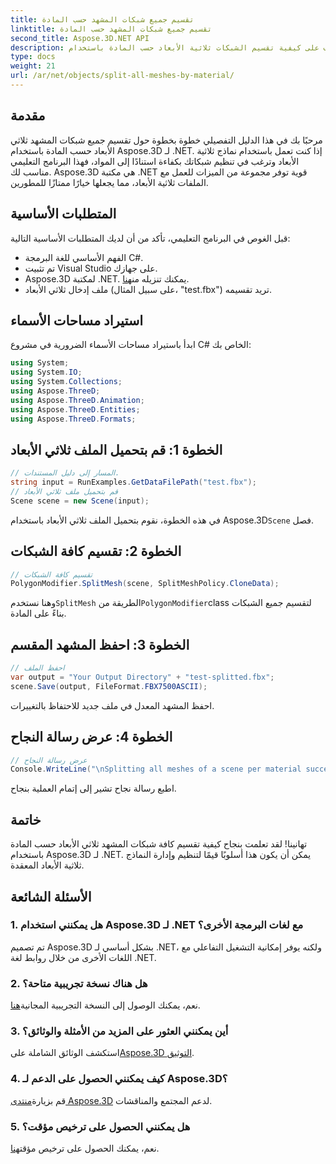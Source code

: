 ```yaml
---
title: تقسيم جميع شبكات المشهد حسب المادة
linktitle: تقسيم جميع شبكات المشهد حسب المادة
second_title: Aspose.3D.NET API
description: تعرف على كيفية تقسيم الشبكات ثلاثية الأبعاد حسب المادة باستخدام Aspose.3D لـ .NET. اتبع دليلنا خطوة بخطوة لتنظيم وإدارة النماذج ثلاثية الأبعاد بكفاءة.
type: docs
weight: 21
url: /ar/net/objects/split-all-meshes-by-material/
---
```

## مقدمة
مرحبًا بك في هذا الدليل التفصيلي خطوة بخطوة حول تقسيم جميع شبكات المشهد ثلاثي الأبعاد حسب المادة باستخدام Aspose.3D لـ .NET. إذا كنت تعمل باستخدام نماذج ثلاثية الأبعاد وترغب في تنظيم شبكاتك بكفاءة استنادًا إلى المواد، فهذا البرنامج التعليمي مناسب لك. Aspose.3D هي مكتبة .NET قوية توفر مجموعة من الميزات للعمل مع الملفات ثلاثية الأبعاد، مما يجعلها خيارًا ممتازًا للمطورين.
## المتطلبات الأساسية
قبل الغوص في البرنامج التعليمي، تأكد من أن لديك المتطلبات الأساسية التالية:
- الفهم الأساسي للغة البرمجة C#.
- تم تثبيت Visual Studio على جهازك.
-  Aspose.3D لمكتبة .NET. يمكنك تنزيله من[هنا](https://releases.aspose.com/3d/net/).
- ملف إدخال ثلاثي الأبعاد (على سبيل المثال، "test.fbx") تريد تقسيمه.
## استيراد مساحات الأسماء
ابدأ باستيراد مساحات الأسماء الضرورية في مشروع C# الخاص بك:
```csharp
using System;
using System.IO;
using System.Collections;
using Aspose.ThreeD;
using Aspose.ThreeD.Animation;
using Aspose.ThreeD.Entities;
using Aspose.ThreeD.Formats;
```
## الخطوة 1: قم بتحميل الملف ثلاثي الأبعاد
```csharp
// المسار إلى دليل المستندات.
string input = RunExamples.GetDataFilePath("test.fbx");
// قم بتحميل ملف ثلاثي الأبعاد
Scene scene = new Scene(input);
```
 في هذه الخطوة، نقوم بتحميل الملف ثلاثي الأبعاد باستخدام Aspose.3D`Scene` فصل.
## الخطوة 2: تقسيم كافة الشبكات
```csharp
// تقسيم كافة الشبكات
PolygonModifier.SplitMesh(scene, SplitMeshPolicy.CloneData);
```
 وهنا نستخدم`SplitMesh` الطريقة من`PolygonModifier`class لتقسيم جميع الشبكات بناءً على المادة.
## الخطوة 3: احفظ المشهد المقسم
```csharp
// احفظ الملف
var output = "Your Output Directory" + "test-splitted.fbx";
scene.Save(output, FileFormat.FBX7500ASCII);
```
احفظ المشهد المعدل في ملف جديد للاحتفاظ بالتغييرات.
## الخطوة 4: عرض رسالة النجاح
```csharp
// عرض رسالة النجاح
Console.WriteLine("\nSplitting all meshes of a scene per material successfully.\nFile saved at " + output);
```
اطبع رسالة نجاح تشير إلى إتمام العملية بنجاح.
## خاتمة
تهانينا! لقد تعلمت بنجاح كيفية تقسيم كافة شبكات المشهد ثلاثي الأبعاد حسب المادة باستخدام Aspose.3D لـ .NET. يمكن أن يكون هذا أسلوبًا قيمًا لتنظيم وإدارة النماذج ثلاثية الأبعاد المعقدة.
## الأسئلة الشائعة
### 1. هل يمكنني استخدام Aspose.3D لـ .NET مع لغات البرمجة الأخرى؟
تم تصميم Aspose.3D بشكل أساسي لـ .NET، ولكنه يوفر إمكانية التشغيل التفاعلي مع اللغات الأخرى من خلال روابط لغة .NET.
### 2. هل هناك نسخة تجريبية متاحة؟
 نعم، يمكنك الوصول إلى النسخة التجريبية المجانية[هنا](https://releases.aspose.com/).
### 3. أين يمكنني العثور على المزيد من الأمثلة والوثائق؟
 استكشف الوثائق الشاملة على[Aspose.3D التوثيق](https://reference.aspose.com/3d/net/).
### 4. كيف يمكنني الحصول على الدعم لـ Aspose.3D؟
 قم بزيارة[منتدى Aspose.3D](https://forum.aspose.com/c/3d/18) لدعم المجتمع والمناقشات.
### 5. هل يمكنني الحصول على ترخيص مؤقت؟
 نعم، يمكنك الحصول على ترخيص مؤقت[هنا](https://purchase.aspose.com/temporary-license/).
